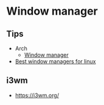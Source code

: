 # Window manager

## Tips
* Arch 
  * [Window manager](https://wiki.archlinux.org/index.php/window_manager)
* [Best window managers for linux](https://www.slant.co/topics/390/~best-window-managers-for-linux)



## i3wm
* https://i3wm.org/
